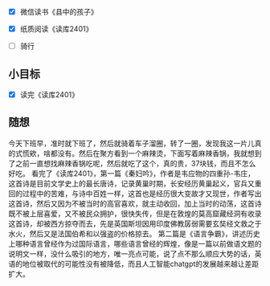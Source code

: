 - [x] 微信读书《县中的孩子》
- [x] 纸质阅读《读库2401》
- [ ] 骑行


## 小目标
- [x] 读完《读库2401》

## 随想
今天下班早，准时就下班了，然后就骑着车子溜圈，转了一圈，发现我这一片儿真的式慌欸，啥都没有。然后在聚方看到一个麻辣烫，下面写着麻辣香锅，我就想到了之前一直想找麻辣香锅吃呢，然后就吃了这个，真的贵，37块钱，而且不怎么好吃。
看完了《读库2401》，第一篇《秦妇吟》，作者是韦应物的四重孙-韦庄，这首诗是目前文学史上的最长唐诗，记录黄巢时期，长安经历黄巢起义，官兵又重回的过程中的苦难，与诗中百姓一样，这首也是经历很大变故才又现世，作者写出这首诗，然后又因为不被当时的高官喜欢，就主动收回，加上当时的动荡，这首诗既不被上层喜爱，又不被民众拥护，很快失传，但是在敦煌的莫高窟藏经洞有收录这首诗，却被西方掠夺而去，先是英国斯坦因用印度佛教孱弱需要玄奘经文救之于水火，然后又是法国伯希和以强盗的价格掠去。
第二篇是《语言争霸》，讲述历史上哪种语言曾经作为过国际语言，哪些语言曾经的辉煌，像是一篇以前做语文题的说明文一样，没什么吸引的地方，唯一亮点可能，说了点不那么顺应大势的话，英语的地位被取代的可能性没有被降低，而且人工智能chatgpt的发展越来越让差距扩大。